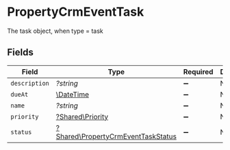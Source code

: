 # PropertyCrmEventTask

The task object, when type = task


## Fields

| Field                                                                                   | Type                                                                                    | Required                                                                                | Description                                                                             |
| --------------------------------------------------------------------------------------- | --------------------------------------------------------------------------------------- | --------------------------------------------------------------------------------------- | --------------------------------------------------------------------------------------- |
| `description`                                                                           | *?string*                                                                               | :heavy_minus_sign:                                                                      | N/A                                                                                     |
| `dueAt`                                                                                 | [\DateTime](https://www.php.net/manual/en/class.datetime.php)                           | :heavy_minus_sign:                                                                      | N/A                                                                                     |
| `name`                                                                                  | *?string*                                                                               | :heavy_minus_sign:                                                                      | N/A                                                                                     |
| `priority`                                                                              | [?Shared\Priority](../../Models/Shared/Priority.md)                                     | :heavy_minus_sign:                                                                      | N/A                                                                                     |
| `status`                                                                                | [?Shared\PropertyCrmEventTaskStatus](../../Models/Shared/PropertyCrmEventTaskStatus.md) | :heavy_minus_sign:                                                                      | N/A                                                                                     |